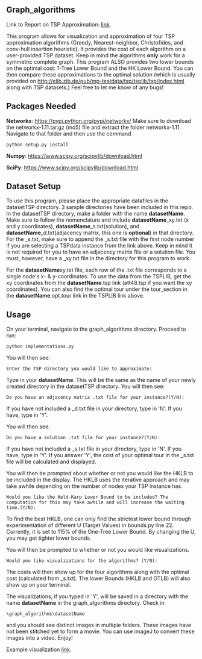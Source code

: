## Graph_algorithms
Link to Report on TSP Approximation: [link](https://www.overleaf.com/read/kxcbxmmbpnkx).

This program allows for visualization and approximation of four TSP approximation algorithms (Greedy, Nearest-neighbor, Christofides, and conv-hull insertion heuristic). It provides the cost of each algorithm on a user-provided TSP dataset. Keep in mind the algorithms **only** work for a symmetric complete graph. This program ALSO provides two lower bounds on the optimal cost: 1-Tree Lower Bound and the HK Lower Bound. You can then compare these approximations to the optimal solution (which is usually provided on http://elib.zib.de/pub/mp-testdata/tsp/tsplib/tsp/index.html along with TSP datasets.) Feel free to let me know of any bugs!

Packages Needed 
------------
**Networkx**: https://pypi.python.org/pypi/networkx/ Make sure to download the networkx-1.11.tar.gz (md5) file and extract the folder networkx-1.11. Navigate to that folder and then use the command

```
python setup.py install
```

**Numpy**: https://www.scipy.org/scipylib/download.html

**SciPy**: https://www.scipy.org/scipylib/download.html

Dataset Setup
------------
To use this program, please place the appropriate datafiles in the datasetTSP directory. 3 sample directories have been included in this repo. In the datasetTSP directory, make a folder with the name **datasetName**. Make sure to follow the nomenclature and include **datasetName**_xy.txt (x and y coordinates), **datasetName**_s.txt(solution), and **datasetName**_d.txt(adjacency matrix, this one is **optional**) in that directory. For the _s.txt, make sure to append the _s.txt file with the first node number if you are selecting a TSPdata instance from the link above. Keep in mind it is not required for you to have an adjacency matrix file or a solution file. You must, however, have a _xy.txt file in the directory for this program to work.

For the **datasetName**xy.txt file, each row of the .txt file corresponds to a single node's x- & y-coordinates. To use the data from the TSPLIB, get the xy coordinates from the **datasetName**.tsp link (att48.tsp if you want the xy coordinates). You can also find the optimal tour under the tour_section in the **datasetName**.opt.tour link in the TSPLIB link above. 

Usage
-----
On your terminal, navigate to the graph_algorithms directory. 
Proceed to run:
```
python implementations.py
```
You will then see:
```
Enter the TSP directory you would like to approximate:
```
Type in your **datasetName**. This will be the same as the name of your newly created directory in the datasetTSP directory.
You will then see:
```
Do you have an adjacency matrix .txt file for your instance?(Y/N):
```
If you have not included a _d.txt file in your directory, type in 'N'. If you have, type in 'Y'.

You will then see:

```
Do you have a solution .txt file for your instance?(Y/N): 
```
If you have not included a _s.txt file in your directory, type in 'N'. If you have, type in 'Y'. If you answer 'Y', the cost of your optimal tour in the _s.txt file will be calculated and displayed.

You will then be prompted about whether or not you would like the HKLB to be included in the display. The HKLB uses the iterative approach and may take awhile depending on the number of nodes your TSP instance has. 
```
Would you like the Held-Karp Lower Bound to be included? The computation for this may take awhile and will increase the waiting time.(Y/N): 
```
To find the best HKLB, one can only find the strictest lower bound through experimentation of different U (Target Values) in bounds.py line 22. Currently, it is set to 115% of the One-Tree Lower Bound. By changing the U, you may get tighter lower bounds. 

You will then be prompted to whether or not you would like visualizations.
```
Would you like visualizations for the algorithms? (Y/N): 
```
The costs will then show up for the four algorithms along with the optimal cost (calculated from _s.txt). The lower Bounds (HKLB and OTLB) will also show up on your terminal.

The visualizations, if you typed in 'Y', will be saved in a directory with the name **datasetName** in the graph_algorithms directory. Check in 
```
\graph_algorithms\datasetName
```
and you should see distinct images in multiple folders. These images have not been stitched yet to form a movie. You can use imageJ to convert these images into a video. Enjoy! 

Example visualization [link](https://chriski777.github.io/graph_website/).
